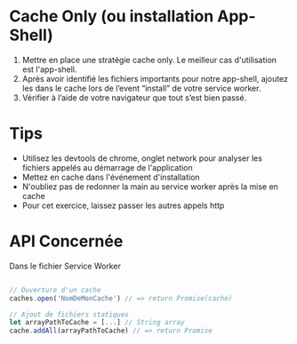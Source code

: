 # Cache Only (ou installation App-Shell)

1. Mettre en place une stratégie cache only. Le meilleur cas d'utilisation est l'app-shell.
2. Après avoir identifié les fichiers importants pour notre app-shell, ajoutez les dans le cache lors de l’event “install” de votre service worker.
3. Vérifier à l’aide de votre navigateur que tout s’est bien passé.

# Tips

- Utilisez les devtools de chrome, onglet network pour analyser les fichiers appelés au démarrage de l'application
- Mettez en cache dans l'événement d'installation
- N'oubliez pas de redonner la main au service worker après la mise en cache
- Pour cet exercice, laissez passer les autres appels http

# API Concernée

Dans le fichier Service Worker

```javascript

// Ouverture d'un cache
caches.open('NomDeMonCache') // => return Promise(cache)

// Ajout de fichiers statiques
let arrayPathToCache = [...] // String array
cache.addAll(arrayPathToCache) // => return Promise
```
